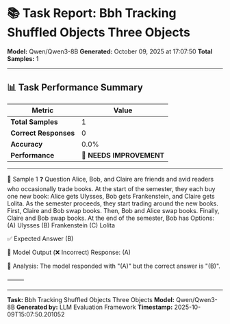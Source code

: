 # 📚 Task Report: Bbh Tracking Shuffled Objects Three Objects

**Model:** Qwen/Qwen3-8B
**Generated:** October 09, 2025 at 17:07:50
**Total Samples:** 1

---

## 📊 Task Performance Summary

| Metric | Value |
| ------ | ----- |
| **Total Samples** | 1 |
| **Correct Responses** | 0 |
| **Accuracy** | 0.0% |
| **Performance** | 🔴 **NEEDS IMPROVEMENT** |

---

📝 Sample 1
❓ Question
Alice, Bob, and Claire are friends and avid readers who occasionally trade books. At the start of the semester, they each buy one new book: Alice gets Ulysses, Bob gets Frankenstein, and Claire gets Lolita.
As the semester proceeds, they start trading around the new books. First, Claire and Bob swap books. Then, Bob and Alice swap books. Finally, Claire and Bob swap books. At the end of the semester, Bob has
Options:
(A) Ulysses
(B) Frankenstein
(C) Lolita

✅ Expected Answer
(B)

🤖 Model Output (❌ Incorrect)
Response: (A)

💬 Analysis:
The model responded with "(A)" but the correct answer is "(B)".

⸻

---

**Task:** Bbh Tracking Shuffled Objects Three Objects
**Model:** Qwen/Qwen3-8B
**Generated by:** LLM Evaluation Framework
**Timestamp:** 2025-10-09T15:07:50.201052